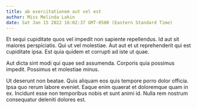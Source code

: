 ```yaml
---
title: ab exercitationem aut vel est
author: Miss Melinda Lakin
date: Sat Jan 15 2022 16:02:37 GMT-0500 (Eastern Standard Time)
---
```

Et sequi cupiditate quos vel impedit non sapiente repellendus. Id aut sit maiores perspiciatis. Qui ut vel molestiae. Aut aut et ut reprehenderit qui est cupiditate ipsa. Est quia quidem et corrupti ad iste ut quae.

 Aut dicta sint modi qui quae sed assumenda. Corporis quia possimus impedit. Possimus et molestiae minus.

 Ut deserunt non beatae. Quis aliquam eos quis tempore porro dolor officia. Ipsa quo rerum labore eveniet. Eaque enim quaerat et doloremque quam in ex. Incidunt esse non temporibus nobis et sunt animi id. Nulla rem nostrum consequatur deleniti dolores est.